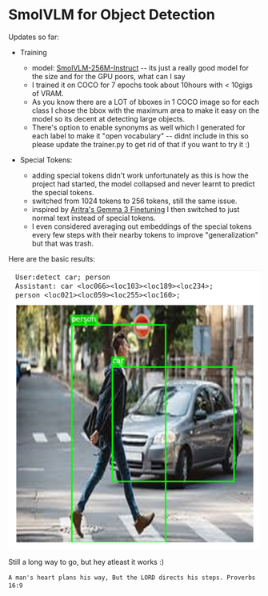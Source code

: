 # SmolVLM for Object Detection

Updates so far:

- Training
    - model: [SmolVLM-256M-Instruct](https://huggingface.co/HuggingFaceTB/SmolVLM-256M-Instruct) -- its just a really good model for the size and for the GPU poors, what can I say
    - I trained it on COCO for 7 epochs took about 10hours with < 10gigs of VRAM.
    - As you know there are a LOT of bboxes in 1 COCO image so for each class I chose the bbox with the maximum area to make it easy on the model so its decent at detecting large objects.
    - There's option to enable synonyms as well which I generated for each label to make it "open vocabulary" -- didnt include in this so please update the trainer.py to get rid of that if you want to try it :)

- Special Tokens:
    - adding special tokens didn't work unfortunately as this is how the project had started, the model collapsed and never learnt to predict the special tokens.
    - switched from 1024 tokens to 256 tokens, still the same issue.
    - inspired by [Aritra's Gemma 3 Finetuning](https://x.com/ariG23498/status/1922606702462894531) I then switched to just normal text instead of special tokens.
    - I even considered averaging out embeddings of the special <locXXX> tokens every few steps with their nearby <locXXX> tokens to improve "generalization" but that was trash.
    
Here are the basic results:

![outputs](./outputs.png)


Still a long way to go, but hey atleast it works :)


```
A man's heart plans his way, But the LORD directs his steps. Proverbs 16:9
```
